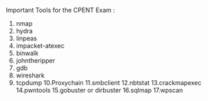 Important Tools for the CPENT Exam :

1. nmap
2. hydra
3. linpeas
4. impacket-atexec
5. binwalk
6. johntheripper
7. gdb
8. wireshark
9. tcpdump
10.Proxychain
11.smbclient
12.nbtstat
13.crackmapexec
14.pwntools
15.gobuster or dirbuster
16.sqlmap
17.wpscan


